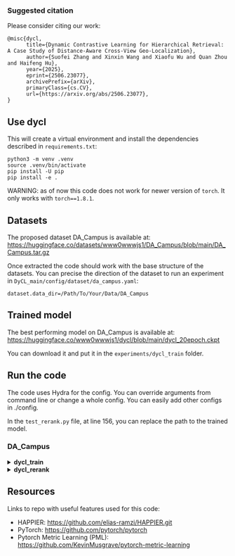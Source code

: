 

### Suggested citation

Please consider citing our work:

```
@misc{dycl,
      title={Dynamic Contrastive Learning for Hierarchical Retrieval: A Case Study of Distance-Aware Cross-View Geo-Localization}, 
      author={Suofei Zhang and Xinxin Wang and Xiaofu Wu and Quan Zhou and Haifeng Hu},
      year={2025},
      eprint={2506.23077},
      archivePrefix={arXiv},
      primaryClass={cs.CV},
      url={https://arxiv.org/abs/2506.23077}, 
}

```

## Use dycl

This will create a virtual environment and install the dependencies described in `requirements.txt`:

```
python3 -m venv .venv
source .venv/bin/activate
pip install -U pip
pip install -e .
```

WARNING: as of now this code does not work for newer version of `torch`. It only works with `torch==1.8.1`.


## Datasets

The proposed dataset DA_Campus is available at: https://huggingface.co/datasets/www0wwwjs1/DA_Campus/blob/main/DA_Campus.tar.gz


Once extracted the code should work with the base structure of the datasets. You can precise the direction of the dataset to run an experiment in `DyCL_main/config/dataset/da_campus.yaml`:

```
dataset.data_dir=/Path/To/Your/Data/DA_Campus
```

## Trained model

The best performing model on DA_Campus is available at: https://huggingface.co/www0wwwjs1/dycl/blob/main/dycl_20epoch.ckpt

You can download it and put it in the `experiments/dycl_train` folder.

## Run the code

The code uses Hydra for the config. You can override arguments from command line or change a whole config. You can easily add other configs in ./config.

In the `test_rerank.py` file, at line 156, you can replace the path to the trained model.

### DA_Campus

<details>
  <summary><b>dycl_train</b></summary><br/>

```
CUDA_VISIBLE_DEVICES='0' python run_dycl.py \
'experience.experiment_name=dycl_da_campus' \
'experience.log_dir=experiments/dycl_train' \
experience.seed=0 \
experience.accuracy_calculator.compute_for_hierarchy_levels=[0,1,2] \
experience.accuracy_calculator.with_rerank=False \
experience.max_iter=300 \
experience.warmup_step=5 \
optimizer=da_campus \
model=resnet_ln \
transform=da_campus \
dataset=da_campus \
dataset_test=da_campus \
loss=dycl
```

</details>

<details>
  <summary><b>dycl_rerank</b></summary><br/>

```
CUDA_VISIBLE_DEVICES='0' python test_rerank.py \
'experience.experiment_name=dycl_da_campus' \
'experience.log_dir=experiments/dycl_rerank' \
experience.seed=0 \
experience.accuracy_calculator.compute_for_hierarchy_levels=[0,1,2] \
experience.accuracy_calculator.with_rerank=True \
experience.warmup_step=5 \
optimizer=da_campus \
model=resnet_ln \
transform=da_campus \
dataset=da_campus \
dataset_test=da_campus \
loss=dycl
```

</details>

## Resources

Links to repo with useful features used for this code:

- HAPPIER: https://github.com/elias-ramzi/HAPPIER.git
- PyTorch: https://github.com/pytorch/pytorch
- Pytorch Metric Learning (PML): https://github.com/KevinMusgrave/pytorch-metric-learning
